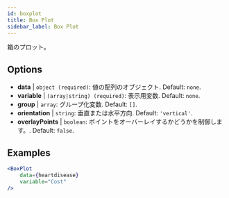 ```yaml
---
id: boxplot
title: Box Plot
sidebar_label: Box Plot
---
```


箱のプロット。

## Options

* __data__ | `object (required)`: 値の配列のオブジェクト. Default: `none`.
* __variable__ | `(array|string) (required)`: 表示用変数. Default: `none`.
* __group__ | `array`: グループ化変数. Default: `[]`.
* __orientation__ | `string`: 垂直または水平方向. Default: `'vertical'`.
* __overlayPoints__ | `boolean`: ポイントをオーバーレイするかどうかを制御します。. Default: `false`.


## Examples

```jsx live
<BoxPlot 
    data={heartdisease} 
    variable="Cost"
/>
```

